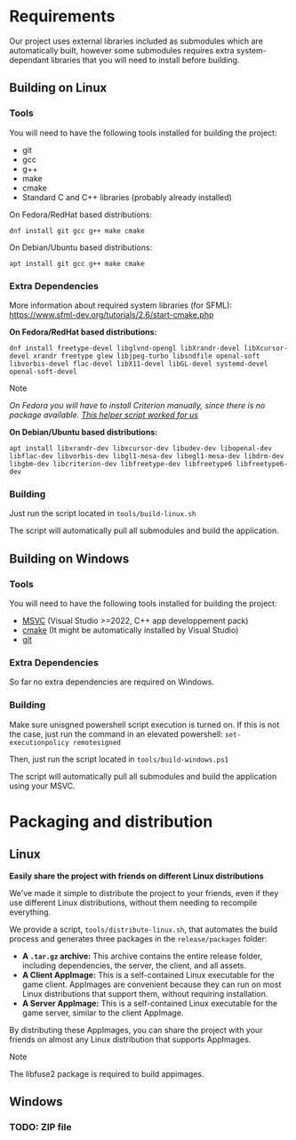 # Requirements

Our project uses external libraries included as submodules which are automatically built, however some submodules requires extra system-dependant libraries that you will need to install before building.

## Building on Linux

### Tools

You will need to have the following tools installed for building the project:

-   git
-   gcc
-   g++
-   make
-   cmake
-   Standard C and C++ libraries (probably already installed)

On Fedora/RedHat based distributions:

```
dnf install git gcc g++ make cmake
```

On Debian/Ubuntu based distributions:

```
apt install git gcc g++ make cmake
```

### Extra Dependencies
More information about required system libraries (for SFML): https://www.sfml-dev.org/tutorials/2.6/start-cmake.php

**On Fedora/RedHat based distributions:**


```
dnf install freetype-devel libglvnd-opengl libXrandr-devel libXcursor-devel xrandr freetype glew libjpeg-turbo libsndfile openal-soft libvorbis-devel flac-devel libX11-devel libGL-devel systemd-devel openal-soft-devel
```
>[!NOTE]
>
>_On Fedora you will have to install Criterion manually, since there is no package available. [This helper script worked for us](https://gist.github.com/Thibb1/065786184253d8e553efe7122ee82e82)_


**On Debian/Ubuntu based distributions:**

```
apt install libxrandr-dev libxcursor-dev libudev-dev libopenal-dev libflac-dev libvorbis-dev libgl1-mesa-dev libegl1-mesa-dev libdrm-dev libgbm-dev libcriterion-dev libfreetype-dev libfreetype6 libfreetype6-dev
```

### Building

Just run the script located in `tools/build-linux.sh`

The script will automatically pull all submodules and build the application.

## Building on Windows

### Tools

You will need to have the following tools installed for building the project:

-   [MSVC](https://visualstudio.microsoft.com/fr/downloads/) (Visual Studio >=2022, C++ app developpement pack)
-   [cmake](https://cmake.org/download/) (It might be automatically installed by Visual Studio)
-   [git](https://git-scm.com/downloads/win)

### Extra Dependencies

So far no extra dependencies are required on Windows.

### Building

Make sure unisgned powershell script execution is turned on.
If this is not the case, just run the command in an elevated powershell: `set-executionpolicy remotesigned`

Then, just run the script located in `tools/build-windows.ps1`

The script will automatically pull all submodules and build the application using your MSVC.


# Packaging and distribution

## Linux

**Easily share the project with friends on different Linux distributions**

We've made it simple to distribute the project to your friends, even if they use different Linux distributions, without them needing to recompile everything.

We provide a script, `tools/distribute-linux.sh`, that automates the build process and generates three packages in the `release/packages` folder:

- **A `.tar.gz` archive:** This archive contains the entire release folder, including dependencies, the server, the client, and all assets.
- **A Client AppImage:** This is a self-contained Linux executable for the game client. AppImages are convenient because they can run on most Linux distributions that support them, without requiring installation.
- **A Server AppImage:** This is a self-contained Linux executable for the game server, similar to the client AppImage.

By distributing these AppImages, you can share the project with your friends on almost any Linux distribution that supports AppImages.

>[!NOTE]
>
>The libfuse2 package is required to build appimages.

## Windows

### TODO: ZIP file